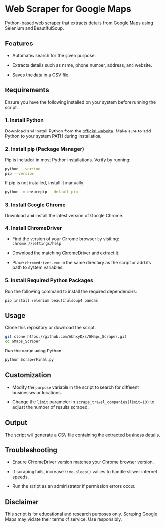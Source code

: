 # Web Scraper for Google Maps

Python-based web scraper that extracts details from Google Maps using Selenium and BeautifulSoup.

## Features

 - Automates search for the given purpose.

 - Extracts details such as name, phone number, address, and website.

 - Saves the data in a CSV file.

## Requirements

Ensure you have the following installed on your system before running the script.

### 1. Install Python

Download and install Python from the [official website](https://www.python.org/downloads/). Make sure to add Python to your system PATH during installation.

### 2. Install pip (Package Manager)

Pip is included in most Python installations. Verify by running:
```sh
python --version
pip --version
```

If pip is not installed, install it manually:
```sh
python -m ensurepip --default-pip
```
### 3. Install Google Chrome

Download and install the latest version of Google Chrome.

### 4. Install ChromeDriver

 - Find the version of your Chrome browser by visiting: `chrome://settings/help`

 - Download the matching [ChromeDriver](https://developer.chrome.com/docs/chromedriver/downloads) and extract it.

 - Place `chromedriver.exe` in the same directory as the script or add its path to system variables.

### 5. Install Required Python Packages

Run the following command to install the required dependencies:
```sh
pip install selenium beautifulsoup4 pandas
```
## Usage

Clone this repository or download the script.
```sh
git clone https://github.com/AbhxyDxs/GMaps_Scraper.git
cd GMaps_Scraper
```
Run the script using Python:
```sh
python ScraperFinal.py
```
## Customization

 - Modify the `purpose` variable in the script to search for different businesses or locations.

 - Change the `limit` parameter in `scrape_travel_companies(limit=10)` to adjust the number of results scraped.

## Output

The script will generate a CSV file containing the extracted business details.

## Troubleshooting

 - Ensure ChromeDriver version matches your Chrome browser version.

 - If scraping fails, increase `time.sleep()` values to handle slower internet speeds.

 - Run the script as an administrator if permission errors occur.

## Disclaimer

This script is for educational and research purposes only. Scraping Google Maps may violate their terms of service. Use responsibly.